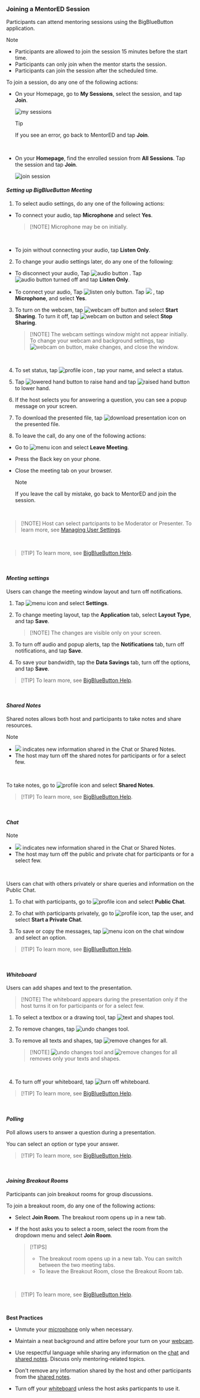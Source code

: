 ### Joining a MentorED Session

Participants can attend mentoring sessions using the BigBlueButton application.

> [!NOTE] 
> * Participants are allowed to join the session 15 minutes before the start time.
> * Participants can only join when the mentor starts the session.
> * Participants can join the session after the scheduled time.

To join a session, do any one of the following actions:

* On your Homepage, go to **My Sessions**, select the session, and tap **Join**. 

  ![my sessions](media/mysessions-joinbutton.PNG)


    > [!TIP]
    > If you see an error, go back to MentorED and tap **Join**.
    <br />

* On your **Homepage**, find the enrolled session from **All Sessions**. Tap the session and tap **Join**.

  ![join session](media/joinsession.png)

#### *Setting up BigBlueButton Meeting*

1.  To select audio settings, do any one of the following actions:

* To connect your audio, tap **Microphone** and select **Yes**. 

  > [!NOTE] Microphone may be on initially.
  </br>


* To join without connecting your audio, tap **Listen Only**.


2. To change your audio settings later, do any one of the following:

* To disconnect your audio, Tap ![audio button](media/audiobutton.png) . Tap  ![audio button turned off](media/audiobutton-off.png)  and tap **Listen Only**.

* To connect your audio, Tap ![listen only button](media/listenonlybutton.png). Tap ![](media/audiobutton-off.png) , tap **Microphone**, and select **Yes**.


3.  To turn on the webcam, tap ![webcam off button](media/webcam-off.png) and select **Start Sharing**. To turn it off, tap ![webcam on button](media/webcam-on.png) and select **Stop Sharing**.

    > [!NOTE] The webcam settings window might not appear initially. 
    > To change your webcam and background settings, tap ![webcam on button](media/webcam-on.png), make changes, and close the window.
    
    </br>

    


4. To set status, tap ![profile icon](media/bbb-profileicon.png) , tap your name, and select a status.

  


5. Tap ![lowered hand button](media/loweredhand.png) to raise hand and tap ![raised hand button](media/raisedhand.png) to lower hand.

6. If the host selects you for answering a question, you can see a popup message on your screen.

7. To download the presented file, tap ![download presentation icon](media/presentedfile-download-icon.png) on the presented file.


8.	To leave the call, do any one of the following actions:

* Go to ![menu icon](media/menu-icon.png)  and select **Leave Meeting**.


* Press the Back key on your phone.

* Close the meeting tab on your browser.

  > [!NOTE] 
  > If you leave the call by mistake, go back to MentorED and join the session.

  </br>

> [!NOTE] Host can select partcipants to be Moderator or Presenter. To learn more, see [Managing User Settings](starting-a-session.md). 

</br>


> [!TIP] To learn more, see [BigBlueButton Help](https://docs.bigbluebutton.org/support/getting-help.html).

</br>
    

#### *Meeting settings*
Users can change the meeting window layout and turn off notifications.

1. Tap ![menu icon](media/menu-icon.png) and select **Settings**. 

2. To change meeting layout, tap the **Application** tab, select **Layout Type**, and tap **Save**.

   > [!NOTE] The changes are visible only on your screen.


3.  To turn off audio and popup alerts, tap the **Notifications** tab, turn off notifications, and tap **Save**.

4. To save your bandwidth, tap the **Data Savings** tab, turn off the options, and tap **Save**.


> [!TIP] To learn more, see [BigBlueButton Help](https://docs.bigbluebutton.org/support/getting-help.html).

</br>

#### *Shared Notes* ####
Shared notes allows both host and participants to take notes and share resources.

> [!NOTE]  
> * ![](media/bbb-profileicon-notification.png) indicates new information shared in the Chat or Shared Notes.
> * The host may turn off the shared notes for participants or for a select few.
</br>

To take notes, go to ![profile icon](media/bbb-profileicon.png) and select **Shared Notes**. 


> [!TIP] To learn more, see [BigBlueButton Help](https://docs.bigbluebutton.org/support/getting-help.html).

</br>

#### *Chat* #### 

> [!NOTE] 
> * ![](media/bbb-profileicon-notification.png) indicates new information shared in the Chat or Shared Notes. 
> * The host may turn off the public and private chat for participants or for a select few.
</br>

Users can chat with others privately or share queries and information on the Public Chat.

1. To chat with participants, go to ![profile icon](media/bbb-profileicon.png) and select **Public Chat**. 

2. To chat with participants privately, go to ![profile icon](media/bbb-profileicon.png), tap the user, and select **Start a Private Chat**. 

3. To save or copy the messages, tap ![menu icon](media/menu-icon.png) on the chat window and select an option.

> [!TIP] To learn more, see [BigBlueButton Help](https://docs.bigbluebutton.org/support/getting-help.html).

</br>

#### *Whiteboard* ####

Users can add shapes and text to the presentation.

> [!NOTE] The whiteboard appears during the presentation only if the host turns it on for participants or for a select few.

1. To select a textbox or a drawing tool, tap ![text and shapes tool](media/whiteboardtool-text-and-shapes.png).

2. To remove changes, tap ![undo changes tool](media/whiteboardtools-undochange.png).

3. To remove all texts and shapes, tap ![remove changes for all](media/whiteboardtools-deletetool.png).

    > [!NOTE] ![undo changes tool](media/whiteboardtools-undochange.png) and ![remove changes for all](media/whiteboardtools-deletetool.png) removes only your texts and shapes.
    </br>

4. To turn off your whiteboard, tap ![turn off whiteboard](media/whiteboardtools-turnoff.png).

> [!TIP] To learn more, see [BigBlueButton Help](https://docs.bigbluebutton.org/support/getting-help.html).

</br>


#### *Polling* #### 
Poll allows users to answer a question during a presentation.

You can select an option or type your answer.

> [!TIP] To learn more, see [BigBlueButton Help](https://docs.bigbluebutton.org/support/getting-help.html).

</br>

#### *Joining Breakout Rooms* ####
Participants can join breakout rooms for group discussions.

To join a breakout room, do any one of the following actions:

* Select **Join Room**. The breakout room opens up in a new tab.

* If the host asks you to select a room, select the room from the dropdown menu and select **Join Room**.

   > [!TIPS] 
   > * The breakout room opens up in a new tab. You can switch between the two meeting tabs. 
   > * To leave the Breakout Room, close the Breakout Room tab.

   </br>

> [!TIP] To learn more, see [BigBlueButton Help](https://docs.bigbluebutton.org/support/getting-help.html).

</br>


**Best Practices**

-   Unmute your [microphone](#setting-up-bigbluebutton-meeting) only when necessary.

-   Maintain a neat background and attire before your turn on your [webcam](#setting-up-bigbluebutton-meeting). 

-   Use respectful language while sharing any information on the [chat](#chat) and [shared notes](#shared-notes). Discuss only mentoring-related topics.

- Don't remove any information shared by the host and other participants from the [shared notes](#shared-notes).

- Turn off your [whiteboard](#whiteboard)  unless the host asks particpants to use it. 


